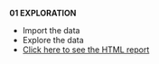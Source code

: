 **01 EXPLORATION**

- Import the data
- Explore the data
- [Click here to see the HTML report](https://htmlpreview.github.io/?https://github.com/esteful/arch_flow/blob/master/01_ArchData_Package/01_EXPLORATION/adp_01_EXPLORATION.nb.html)


